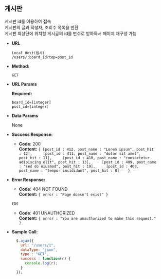 **게시판**
----
  게시판 id를 이용하여 접속   
  게시판의 글과 작성자, 조회수 목록을 반환   
  게시판 최상단에 위치할 게시글의 id를 변수로 받아와서 페이지 재구성 가능   

* **URL**

  `Local Host(임시)`   
  `/users/:board_id?top=post_id`

* **Method:**

  `GET`
  
*  **URL Params**

   **Required:**
 
   `board_id=[integer]`   
   `post_id=[integer]`

* **Data Params**

  None

* **Success Response:**

  * **Code:** 200 <br />
    **Content:** 
    `{ [post_id : 412, post_name : "Lorem ipsum", post_hit : 12],    
       [post_id : 411, post_name : "dolor sit amet", post_hit : 11],    
       [post_id : 410, post_name : "consectetur adipiscing elit", post_hit : 13],    
       [post_id : 409, post_name : "sed do eiusmod", post_hit : 19],    
       [post_id : 408, post_name : "tempor incididunt", post_hit : 8]    }`
 
* **Error Response:**

  * **Code:** 404 NOT FOUND <br />
    **Content:** `{ error : "Page doesn't exist" }`

  OR

  * **Code:** 401 UNAUTHORIZED <br />
    **Content:** `{ error : "You are unauthorized to make this request." }`

* **Sample Call:**

  ```javascript
    $.ajax({
      url: "/users/1",
      dataType: "json",
      type : "GET",
      success : function(r) {
        console.log(r);
      }
    });
  ```
